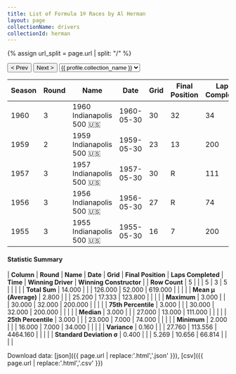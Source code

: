```yaml
---
title: List of Formula 1® Races by Al Herman
layout: page
collectionName: drivers
collectionId: herman
---
```


{% assign url_split = page.url | split: "/" %}
<div id="collection-navigation">
<button onclick="selector.options[selector.selectedIndex-1].value && (window.location = selector.options[selector.selectedIndex-1].value);">&lt; Prev</button>
<button onclick="selector.options[selector.selectedIndex+1].value && (window.location = selector.options[selector.selectedIndex+1].value);">Next &gt;</button>
<select id="selector" onchange="this.options[this.selectedIndex].value && (window.location = this.options[this.selectedIndex].value);">
  {% for collectionId in site.data[page.collectionName].refs %}
    {% if collectionId == page.collectionId %}
      {% assign selected = "selected" %}
    {% else %}
      {% assign selected = "" %}
    {% endif %}
    {% assign profile = site.data[page.collectionName][collectionId].profile %}
    <option value="/f1/{{ page.collectionName }}/{{ collectionId }}/{{ url_split[4] }}" {{ selected }}>{{ profile.collection_name }}</option>
  {% endfor %}
</select>
</div>

| Season | Round | Name | Date | Grid | Final Position | Laps Completed | Time | Winning Driver | Winning Constructor |
|--|--|--|--|--|--|--|--|--|--|
| 1960 | 3 | 1960 Indianapolis 500 🇺🇸 | 1960-05-30 | 30 | 32 | 34 |   | Jim Rathmann 🇺🇸 | Watson 🇺🇸 |
| 1959 | 2 | 1959 Indianapolis 500 🇺🇸 | 1959-05-30 | 23 | 13 | 200 | +6:40.40 | Rodger Ward 🇺🇸 | Watson 🇺🇸 |
| 1957 | 3 | 1957 Indianapolis 500 🇺🇸 | 1957-05-30 | 30 | R | 111 |   | Sam Hanks 🇺🇸 | Epperly 🇺🇸 |
| 1956 | 3 | 1956 Indianapolis 500 🇺🇸 | 1956-05-30 | 27 | R | 74 |   | Pat Flaherty 🇺🇸 | Watson 🇺🇸 |
| 1955 | 3 | 1955 Indianapolis 500 🇺🇸 | 1955-05-30 | 16 | 7 | 200 | +6:24.24 | Bob Sweikert 🇺🇸 | Kurtis Kraft 🇺🇸 |

#### Statistic Summary

| **Column** | **Round** | **Name** | **Date** | **Grid** | **Final Position** | **Laps Completed** | **Time** | **Winning Driver** | **Winning Constructor** |
| **Row Count** | 5 |  |  | 5 | 3 | 5 |  |  |  |
| **Total Sum** | 14.000 |  |  | 126.000 | 52.000 | 619.000 |  |  |  |
| **Mean μ (Average)** | 2.800 |  |  | 25.200 | 17.333 | 123.800 |  |  |  |
| **Maximum** | 3.000 |  |  | 30.000 | 32.000 | 200.000 |  |  |  |
| **75th Percentile** | 3.000 |  |  | 30.000 | 32.000 | 200.000 |  |  |  |
| **Median** | 3.000 |  |  | 27.000 | 13.000 | 111.000 |  |  |  |
| **25th Percentile** | 3.000 |  |  | 23.000 | 7.000 | 74.000 |  |  |  |
| **Minimum** | 2.000 |  |  | 16.000 | 7.000 | 34.000 |  |  |  |
| **Variance** | 0.160 |  |  | 27.760 | 113.556 | 4464.160 |  |  |  |
| **Standard Deviation σ** | 0.400 |  |  | 5.269 | 10.656 | 66.814 |  |  |  |

Download data: [json]({{ page.url | replace:'.html','.json' }}), [csv]({{ page.url | replace:'.html','.csv' }})

